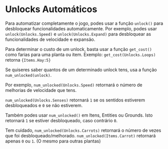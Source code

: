 # Unlocks Automáticos
Para automatizar completamente o jogo, podes usar a função `unlock()` para desbloquear funcionalidades automaticamente.
Por exemplo, podes usar `unlock(Unlocks.Speed)` e `unlock(Unlocks.Expand)` para desbloquear as funcionalidades de velocidade e expansão.

Para determinar o custo de um unlock, basta usar a função `get_cost()` como farias para uma planta ou item.
Exemplo:
`get_cost(Unlocks.Loops)`
retorna `{Items.Hay:5}`

Se quiseres saber quantos de um determinado unlock tens, usa a função `num_unlocked(unlock)`.

Por exemplo, `num_unlocked(Unlocks.Speed)` retornará o número de melhorias de velocidade que tens.

`num_unlocked(Unlocks.Senses)` retornará `1` se os sentidos estiverem desbloqueados e `0` se não estiverem.

Também podes usar `num_unlocked()` em Itens, Entities ou Grounds. Isto retornará `1` se estiver desbloqueado, caso contrário `0`.

Tem cuidado, `num_unlocked(Unlocks.Carrots)` retornará o número de vezes que foi desbloqueado/melhorado.
`num_unlocked(Items.Carrot)` retornará apenas `0` ou `1`. (O mesmo para outras plantas)
